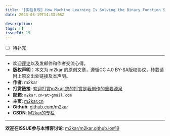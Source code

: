 ```yaml
---
title: "[实验复现] How Machine Learning Is Solving the Binary Function Similarity Problem"
date: 2023-03-19T14:33:08Z

description: 
tags: []
issueId: 19
---
```


- [ ] 待补充

<hr/>

- 欢迎[评论](https://github.com/m2kar/m2kar.github.io/issues/19)以及发邮件和作者交流心得。
- **版权声明**：本文为 m2kar 的原创文章，遵循CC 4.0 BY-SA版权协议，转载请附上原文出处链接及本声明。
- **作者**: m2kar
- **打赏链接**: [欢迎打赏m2kar,您的打赏是我创作的重要源泉](http://m2kar-cn.mikecrm.com/wy97haW)
- **邮箱**: `m2kar.cn<at>gmail.com`
- **主页**: [m2kar.cn](https://m2kar.cn)
- **Github**: [github.com/m2kar](https://github.com/m2kar)
- **CSDN**: [M2kar的专栏](https://m2kar.blog.csdn.net)

<hr/>

**欢迎在ISSUE参与本博客讨论**: [m2kar/m2kar.github.io#19](https://github.com/m2kar/m2kar.github.io/issues/19)
